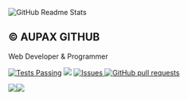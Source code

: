 ![GitHub Readme Stats](https://res.cloudinary.com/anuraghazra/image/upload/v1594908242/logo_ccswme.svg)

© AUPAX GITHUB
---------------

Web Developer & Programmer

[![Tests Passing](https://github.com/anuraghazra/github-readme-stats/workflows/Test/badge.svg)](https://github.com/aupaxd/winrdp/actions) [![](https://codecov.io/gh/anuraghazra/github-readme-stats/branch/master/graph/badge.svg)](https://codecov.io/gh/anuraghazra/github-readme-stats) [![Issues](https://img.shields.io/github/issues/anuraghazra/github-readme-stats?color=0088ff) ](https://github.com/aupaxd/winrdp/issues)[![GitHub pull requests](https://img.shields.io/github/issues-pr/anuraghazra/github-readme-stats?color=0088ff)](https://github.com/aupaxd/winrdp/pulls)  
  
 [![](https://img.shields.io/badge/SUBSCRIBE-AUPAXYZ%20ON%20YOUTUBE%20%E2%86%92-gray.svg?colorA=F05951&colorB=F00D00&style=for-the-badge)](https://youtube.com/c/aupayt)[![](https://img.shields.io/badge/VIEW-AUPAAXYZ%20BLOG%20%E2%86%92-gray.svg?colorA=F79439&colorB=F77C0C&style=for-the-badge)](https://aupaa.xyz)

